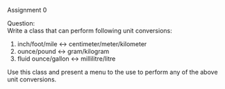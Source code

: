 Assignment 0

Question:  
Write a class that can perform following unit conversions:  
1. inch/foot/mile <-> centimeter/meter/kilometer  
2. ounce/pound <-> gram/kilogram  
3. fluid ounce/gallon <-> millilitre/litre  

Use this class and present a menu to the use to perform any of the above unit conversions.  